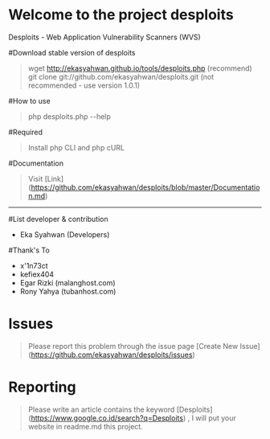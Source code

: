 # Welcome to the project desploits
Desploits - Web Application Vulnerability Scanners (WVS)

#Download stable version of desploits
> wget http://ekasyahwan.github.io/tools/desploits.php (recommend)
> git clone git://github.com/ekasyahwan/desploits.git (not recommended - use version 1.0.1)

#How to use
> php desploits.php --help

#Required
> Install php CLI and php cURL

#Documentation
> Visit [Link] (https://github.com/ekasyahwan/desploits/blob/master/Documentation.md)
 ------------------------------------------------------------------------------
#List developer & contribution
+ Eka Syahwan (Developers)

#Thank's To
+ x'1n73ct
+ kefiex404
+ Egar Rizki (malanghost.com)
+ Rony Yahya (tubanhost.com)

# Issues 
> Please report this problem through the issue page [Create New Issue] (https://github.com/ekasyahwan/desploits/issues)

# Reporting
> Please write an article contains the keyword [Desploits] (https://www.google.co.id/search?q=Desploits) , I will put your website in readme.md this project.
